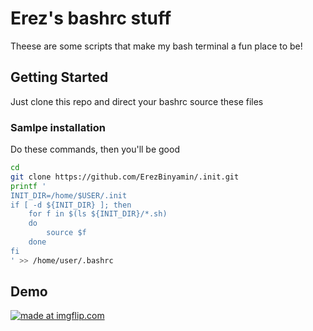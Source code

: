 # Erez's bashrc stuff

Theese are some scripts that make my bash terminal a fun place to be!

## Getting Started

Just clone this repo and direct your bashrc source these files

### Samlpe installation

Do these commands, then you'll be good

```bash
cd
git clone https://github.com/ErezBinyamin/.init.git
printf '
INIT_DIR=/home/$USER/.init
if [ -d ${INIT_DIR} ]; then
    for f in $(ls ${INIT_DIR}/*.sh)
    do
        source $f
    done
fi
' >> /home/user/.bashrc
```
## Demo
<a href="https://imgflip.com/gif/31bcz5"><img src="https://i.imgflip.com/31bcz5.gif" title="made at imgflip.com"/></a>
